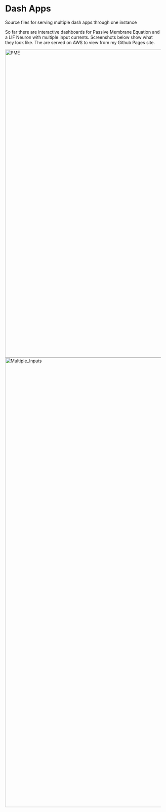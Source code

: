 # Dash Apps
Source files for serving multiple dash apps through one instance

So far there are interactive dashboards for Passive Membrane Equation and a LIF Neuron with multiple input currents. Screenshots below show what they look like. The are served on AWS to view from my Github Pages site.

<img width="995" alt="PME" src="https://github.com/user-attachments/assets/629771b9-575c-4902-aa45-b3fbf27c0cba" />
<img width="1452" alt="Multiple_Inputs" src="https://github.com/user-attachments/assets/2a3461a8-2815-44bc-a5d3-0aa537757c10" />
